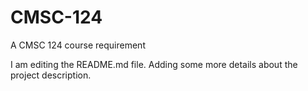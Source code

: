 # CMSC-124
A CMSC 124 course requirement

I am editing the README.md file. Adding some more details about the project description.

